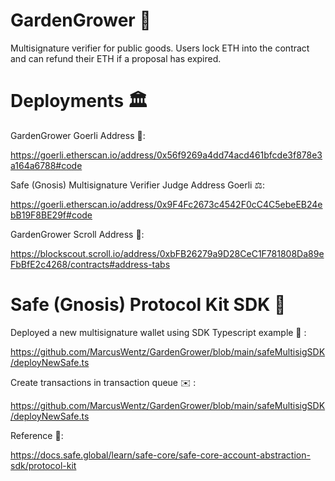 # GardenGrower :rose:

Multisignature verifier for public goods.
Users lock ETH into the contract and can refund their ETH if a proposal has expired.

# Deployments 🏛️

GardenGrower Goerli Address 🌹:

https://goerli.etherscan.io/address/0x56f9269a4dd74acd461bfcde3f878e3a164a6788#code

Safe (Gnosis) Multisignature Verifier Judge Address Goerli ⚖️:

https://goerli.etherscan.io/address/0x9F4Fc2673c4542F0cC4C5ebeEB24ebB19F8BE29f#code

GardenGrower Scroll Address 📜:

https://blockscout.scroll.io/address/0xbFB26279a9D28CeC1F781808Da89eFbBfE2c4268/contracts#address-tabs

# Safe (Gnosis) Protocol Kit SDK 🧰

Deployed a new multisignature wallet using SDK Typescript example 🔐 :

https://github.com/MarcusWentz/GardenGrower/blob/main/safeMultisigSDK/deployNewSafe.ts

Create transactions in transaction queue ✉️ : 

https://github.com/MarcusWentz/GardenGrower/blob/main/safeMultisigSDK/deployNewSafe.ts

Reference 📖:

https://docs.safe.global/learn/safe-core/safe-core-account-abstraction-sdk/protocol-kit
